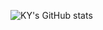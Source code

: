 <!--![header](https://capsule-render.vercel.app/api?type=wave&color=auto&height=300&section=header&text=Welcome!!&fontSize=90)-->

![KY's GitHub stats](https://github-readme-stats.vercel.app/api?username=kyahn23&theme=dark)
<!--
**kyahn23/kyahn23** is a ✨ _special_ ✨ repository because its `README.md` (this file) appears on your GitHub profile.

Here are some ideas to get you started:

- 🔭 I’m currently working on ...
- 🌱 I’m currently learning ...
- 👯 I’m looking to collaborate on ...
- 🤔 I’m looking for help with ...
- 💬 Ask me about ...
- 📫 How to reach me: ...
- 😄 Pronouns: ...
- ⚡ Fun fact: ...
-->

